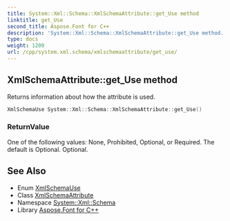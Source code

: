 ```yaml
---
title: System::Xml::Schema::XmlSchemaAttribute::get_Use method
linktitle: get_Use
second_title: Aspose.Font for C++
description: 'System::Xml::Schema::XmlSchemaAttribute::get_Use method. Returns information about how the attribute is used in C++.'
type: docs
weight: 1200
url: /cpp/system.xml.schema/xmlschemaattribute/get_use/
---
```

## XmlSchemaAttribute::get_Use method


Returns information about how the attribute is used.

```cpp
XmlSchemaUse System::Xml::Schema::XmlSchemaAttribute::get_Use()
```


### ReturnValue

One of the following values: None, Prohibited, Optional, or Required. The default is Optional. Optional.

## See Also

* Enum [XmlSchemaUse](../../xmlschemause/)
* Class [XmlSchemaAttribute](../)
* Namespace [System::Xml::Schema](../../)
* Library [Aspose.Font for C++](../../../)
